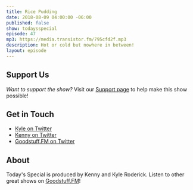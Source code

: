 ```yaml
---
title: Rice Pudding
date: 2018-08-09 04:00:00 -06:00
published: false
show: todaysspecial
episode: 47
mp3: https://media.transistor.fm/795cfd2f.mp3
description: Hot or cold but nowhere in between!
layout: episode
---
```


## Support Us
*Want to support the show?* Visit our [Support page](https://goodstuff.fm/support) to help make this show possible!

## Get in Touch
- [Kyle on Twitter](http://twitter.com/dogburps)
- [Kenny on Twitter](http://twitter.com/kennyroderick_)
- [Goodstuff.FM on Twitter](http://twitter.com/goodstufffm)
## About

Today's Special is produced by Kenny and Kyle Roderick. Listen to other great shows on [Goodstuff.FM](http://goodstuff.fm/shows)!